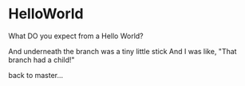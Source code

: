 # HelloWorld
What DO you expect from a Hello World?

And underneath the branch was a tiny little stick
And I was like, "That branch had a child!"

back to master...
